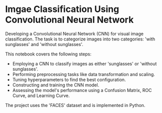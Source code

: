 # Imgae Classification Using Convolutional Neural Network

Developing a Convolutional Neural Network (CNN) for visual image classification. The task is to categorize images into two categories: 'with sunglasses' and 'without sunglasses'.

This notebook covers the following steps:

* Employing a CNN to classify images as either 'sunglasses' or 'without sunglasses'.
* Performing preprocessing tasks like data transformation and scaling.
* Tuning hyperparameters to find the best configuration.
* Constructing and training the CNN model.
* Assessing the model's performance using a Confusion Matrix, ROC Curve, and Learning Curve.

The project uses the 'FACES' dataset and is implemented in Python.
